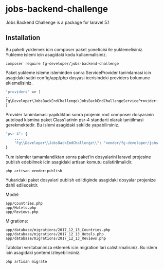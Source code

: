 # jobs-backend-challenge
Jobs Backend Challenge is a package for laravel 5.1

## Installation

Bu paketi yuklemek icin composer paket yoneticisi ile yuklemelisiniz. Yukleme islemi icin asagidaki kodu kullanmalisiniz.

```shell
composer require fg-developer/jobs-backend-challenge
```

Paket yukleme isleme isleminden sonra ServiceProvider tanimlamasi icin asagidaki satiri config/app/php dosyasi icerisindeki providers bolumune eklemelisiniz.

```php
'providers' => [
...
Fg\Developer\JobsBackEndChallenge\JobsBackEndChallengeServiceProvider::class
]
```

Provider tanimlamasi yapildiktan sonra projenin root composer dosyasinin autoload kismina paket Class'larinin psr-4 standarti olarak tanitilmasi gerekmektedir. Bu islemi asagidaki sekilde yapabilirsiniz.

```php
"psr-4": {
    ....,
    "Fg\\Developer\\JobsBackEndChallenge\\": "vendor/fg-developer/jobs-backend-challenge/src/"
}
```

Tum islemler tamamlandiktan sonra paket'in dosyalarini laravel projesine publish edebilmek icin asagidaki artisan komutu calistirilmalidir.

```shell
php artisan vendor:publish
```

Yukaridaki paket dosyalari publish edildiginde asagidaki dosyalar projenize dahil edilecektir.

Model:
```shell
app/Countries.php
app/Hotels.php
app/Reviews.php
```

Migrations:
```shell
app/database/migrations/2017_12_13_Countries.php
app/database/migrations/2017_12_13_Hotels.php
app/database/migrations/2017_12_13_Reviews.php
```

Tablolari veritabaniniza eklemek icin migration'lari calistirmalisiniz. Bu islem icin asagidaki yontemi izleyebilirsiniz.

```shell
php artisan migrate
```
